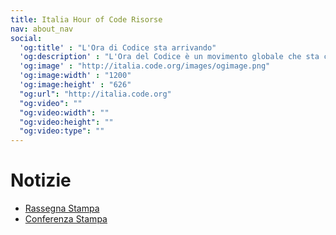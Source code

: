 ```yaml
---
title: Italia Hour of Code Risorse
nav: about_nav
social:
  'og:title' : "L'Ora di Codice sta arrivando"
  'og:description' : "L'Ora del Codice è un movimento globale che sta coinvolgendo decine di milioni di studenti in più di 180 paesi e in più di 30 lingue. Con età dai 4 ai 104 anni."
  'og:image' : "http://italia.code.org/images/ogimage.png"
  'og:image:width' : "1200"
  'og:image:height' : "626"
  "og:url": "http://italia.code.org"
  "og:video": ""
  "og:video:width": ""
  "og:video:height": ""
  "og:video:type": "" 
---
```


# Notizie

* [Rassegna Stampa](http://programmailfuturo.it/progetto/rassegna-stampa)
* [Conferenza Stampa](http://programmailfuturo.it/progetto/conferenza-stampa)